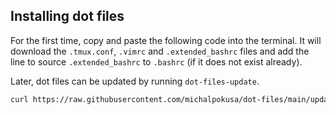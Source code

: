 ## Installing dot files

For the first time, copy and paste the following code into the terminal. It will download the `.tmux.conf`, `.vimrc` and `.extended_bashrc` files and add the line to source `.extended_bashrc` to `.bashrc` (if it does not exist already).

Later, dot files can be updated by running `dot-files-update`.

```bash
curl https://raw.githubusercontent.com/michalpokusa/dot-files/main/update-or-setup-dot-files.sh | bash
```

